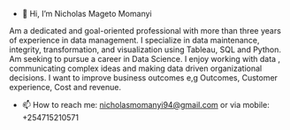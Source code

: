 - 👋 Hi, I’m Nicholas Mageto Momanyi

Am a dedicated and goal-oriented professional with more than three years of experience in data management. I specialize in data maintenance, integrity, transformation, and visualization using Tableau, SQL and Python.
Am seeking to pursue a career in Data Science. I enjoy working with data , communicating complex ideas and making data driven organizational decisions. I want to improve business outcomes e,g Outcomes, Customer experience, Cost and revenue.
- 📫 How to reach me: nicholasmomanyi94@gmail.com or via mobile: +254715210571

<!---
nichmomanyi/nichmomanyi is a ✨ special ✨ repository because its `README.md` (this file) appears on your GitHub profile.
You can click the Preview link to take a look at your changes.
--->
